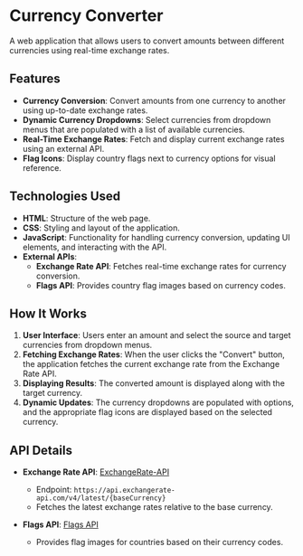 # Currency Converter

A web application that allows users to convert amounts between different currencies using real-time exchange rates.

## Features

- **Currency Conversion**: Convert amounts from one currency to another using up-to-date exchange rates.
- **Dynamic Currency Dropdowns**: Select currencies from dropdown menus that are populated with a list of available currencies.
- **Real-Time Exchange Rates**: Fetch and display current exchange rates using an external API.
- **Flag Icons**: Display country flags next to currency options for visual reference.

## Technologies Used

- **HTML**: Structure of the web page.
- **CSS**: Styling and layout of the application.
- **JavaScript**: Functionality for handling currency conversion, updating UI elements, and interacting with the API.
- **External APIs**: 
  - **Exchange Rate API**: Fetches real-time exchange rates for currency conversion.
  - **Flags API**: Provides country flag images based on currency codes.

## How It Works

1. **User Interface**: Users enter an amount and select the source and target currencies from dropdown menus.
2. **Fetching Exchange Rates**: When the user clicks the "Convert" button, the application fetches the current exchange rate from the Exchange Rate API.
3. **Displaying Results**: The converted amount is displayed along with the target currency.
4. **Dynamic Updates**: The currency dropdowns are populated with options, and the appropriate flag icons are displayed based on the selected currency.

## API Details

- **Exchange Rate API**: [ExchangeRate-API](https://api.exchangerate-api.com/v4/latest)
  - Endpoint: `https://api.exchangerate-api.com/v4/latest/{baseCurrency}`
  - Fetches the latest exchange rates relative to the base currency.

- **Flags API**: [Flags API](https://flagsapi.com/)
  - Provides flag images for countries based on their currency codes.
